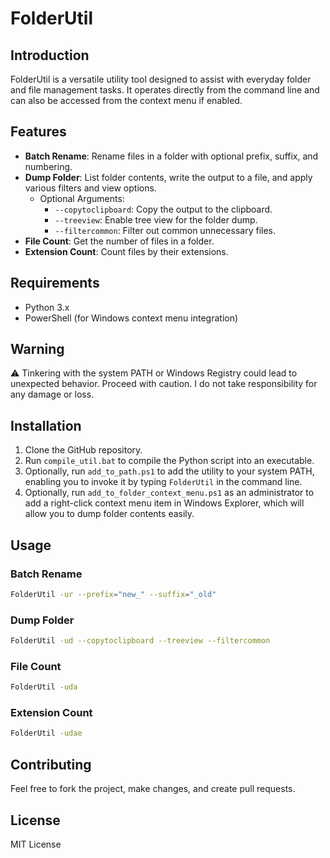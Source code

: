
# FolderUtil

## Introduction

FolderUtil is a versatile utility tool designed to assist with everyday folder and file management tasks. It operates directly from the command line and can also be accessed from the context menu if enabled.

## Features

- **Batch Rename**: Rename files in a folder with optional prefix, suffix, and numbering.
- **Dump Folder**: List folder contents, write the output to a file, and apply various filters and view options.
  - Optional Arguments:
    - `--copytoclipboard`: Copy the output to the clipboard.
    - `--treeview`: Enable tree view for the folder dump.
    - `--filtercommon`: Filter out common unnecessary files.
- **File Count**: Get the number of files in a folder.
- **Extension Count**: Count files by their extensions.

## Requirements

- Python 3.x
- PowerShell (for Windows context menu integration)

## Warning

⚠️ Tinkering with the system PATH or Windows Registry could lead to unexpected behavior. Proceed with caution. I do not take responsibility for any damage or loss.

## Installation

1. Clone the GitHub repository.
2. Run `compile_util.bat` to compile the Python script into an executable.
3. Optionally, run `add_to_path.ps1` to add the utility to your system PATH, enabling you to invoke it by typing `FolderUtil` in the command line.
4. Optionally, run `add_to_folder_context_menu.ps1` as an administrator to add a right-click context menu item in Windows Explorer, which will allow you to dump folder contents easily.

## Usage

### Batch Rename
```bash
FolderUtil -ur --prefix="new_" --suffix="_old"
```

### Dump Folder
```bash
FolderUtil -ud --copytoclipboard --treeview --filtercommon
```

### File Count
```bash
FolderUtil -uda
```

### Extension Count
```bash
FolderUtil -udae
```

## Contributing

Feel free to fork the project, make changes, and create pull requests.

## License

MIT License
